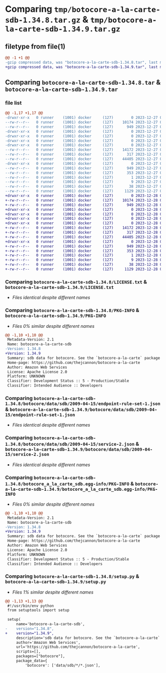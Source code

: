 # Comparing `tmp/botocore-a-la-carte-sdb-1.34.8.tar.gz` & `tmp/botocore-a-la-carte-sdb-1.34.9.tar.gz`

## filetype from file(1)

```diff
@@ -1 +1 @@
-gzip compressed data, was "botocore-a-la-carte-sdb-1.34.8.tar", last modified: Wed Dec 27 01:06:58 2023, max compression
+gzip compressed data, was "botocore-a-la-carte-sdb-1.34.9.tar", last modified: Thu Dec 28 01:06:59 2023, max compression
```

## Comparing `botocore-a-la-carte-sdb-1.34.8.tar` & `botocore-a-la-carte-sdb-1.34.9.tar`

### file list

```diff
@@ -1,17 +1,17 @@
-drwxr-xr-x   0 runner    (1001) docker     (127)        0 2023-12-27 01:06:58.199352 botocore-a-la-carte-sdb-1.34.8/
--rw-r--r--   0 runner    (1001) docker     (127)    10174 2023-12-27 01:06:57.000000 botocore-a-la-carte-sdb-1.34.8/LICENSE.txt
--rw-r--r--   0 runner    (1001) docker     (127)      949 2023-12-27 01:06:58.199352 botocore-a-la-carte-sdb-1.34.8/PKG-INFO
-drwxr-xr-x   0 runner    (1001) docker     (127)        0 2023-12-27 01:06:58.199352 botocore-a-la-carte-sdb-1.34.8/botocore/
-drwxr-xr-x   0 runner    (1001) docker     (127)        0 2023-12-27 01:06:58.199352 botocore-a-la-carte-sdb-1.34.8/botocore/data/
-drwxr-xr-x   0 runner    (1001) docker     (127)        0 2023-12-27 01:06:58.199352 botocore-a-la-carte-sdb-1.34.8/botocore/data/sdb/
-drwxr-xr-x   0 runner    (1001) docker     (127)        0 2023-12-27 01:06:58.199352 botocore-a-la-carte-sdb-1.34.8/botocore/data/sdb/2009-04-15/
--rw-r--r--   0 runner    (1001) docker     (127)    14172 2023-12-27 01:06:29.000000 botocore-a-la-carte-sdb-1.34.8/botocore/data/sdb/2009-04-15/endpoint-rule-set-1.json
--rw-r--r--   0 runner    (1001) docker     (127)      317 2023-12-27 01:06:29.000000 botocore-a-la-carte-sdb-1.34.8/botocore/data/sdb/2009-04-15/paginators-1.json
--rw-r--r--   0 runner    (1001) docker     (127)    44405 2023-12-27 01:06:29.000000 botocore-a-la-carte-sdb-1.34.8/botocore/data/sdb/2009-04-15/service-2.json
-drwxr-xr-x   0 runner    (1001) docker     (127)        0 2023-12-27 01:06:58.199352 botocore-a-la-carte-sdb-1.34.8/botocore_a_la_carte_sdb.egg-info/
--rw-r--r--   0 runner    (1001) docker     (127)      949 2023-12-27 01:06:58.000000 botocore-a-la-carte-sdb-1.34.8/botocore_a_la_carte_sdb.egg-info/PKG-INFO
--rw-r--r--   0 runner    (1001) docker     (127)      353 2023-12-27 01:06:58.000000 botocore-a-la-carte-sdb-1.34.8/botocore_a_la_carte_sdb.egg-info/SOURCES.txt
--rw-r--r--   0 runner    (1001) docker     (127)        1 2023-12-27 01:06:58.000000 botocore-a-la-carte-sdb-1.34.8/botocore_a_la_carte_sdb.egg-info/dependency_links.txt
--rw-r--r--   0 runner    (1001) docker     (127)        9 2023-12-27 01:06:58.000000 botocore-a-la-carte-sdb-1.34.8/botocore_a_la_carte_sdb.egg-info/top_level.txt
--rw-r--r--   0 runner    (1001) docker     (127)       38 2023-12-27 01:06:58.199352 botocore-a-la-carte-sdb-1.34.8/setup.cfg
--rw-r--r--   0 runner    (1001) docker     (127)     1129 2023-12-27 01:06:57.000000 botocore-a-la-carte-sdb-1.34.8/setup.py
+drwxr-xr-x   0 runner    (1001) docker     (127)        0 2023-12-28 01:06:59.778421 botocore-a-la-carte-sdb-1.34.9/
+-rw-r--r--   0 runner    (1001) docker     (127)    10174 2023-12-28 01:06:59.000000 botocore-a-la-carte-sdb-1.34.9/LICENSE.txt
+-rw-r--r--   0 runner    (1001) docker     (127)      949 2023-12-28 01:06:59.778421 botocore-a-la-carte-sdb-1.34.9/PKG-INFO
+drwxr-xr-x   0 runner    (1001) docker     (127)        0 2023-12-28 01:06:59.774421 botocore-a-la-carte-sdb-1.34.9/botocore/
+drwxr-xr-x   0 runner    (1001) docker     (127)        0 2023-12-28 01:06:59.774421 botocore-a-la-carte-sdb-1.34.9/botocore/data/
+drwxr-xr-x   0 runner    (1001) docker     (127)        0 2023-12-28 01:06:59.774421 botocore-a-la-carte-sdb-1.34.9/botocore/data/sdb/
+drwxr-xr-x   0 runner    (1001) docker     (127)        0 2023-12-28 01:06:59.778421 botocore-a-la-carte-sdb-1.34.9/botocore/data/sdb/2009-04-15/
+-rw-r--r--   0 runner    (1001) docker     (127)    14172 2023-12-28 01:06:26.000000 botocore-a-la-carte-sdb-1.34.9/botocore/data/sdb/2009-04-15/endpoint-rule-set-1.json
+-rw-r--r--   0 runner    (1001) docker     (127)      317 2023-12-28 01:06:26.000000 botocore-a-la-carte-sdb-1.34.9/botocore/data/sdb/2009-04-15/paginators-1.json
+-rw-r--r--   0 runner    (1001) docker     (127)    44405 2023-12-28 01:06:26.000000 botocore-a-la-carte-sdb-1.34.9/botocore/data/sdb/2009-04-15/service-2.json
+drwxr-xr-x   0 runner    (1001) docker     (127)        0 2023-12-28 01:06:59.778421 botocore-a-la-carte-sdb-1.34.9/botocore_a_la_carte_sdb.egg-info/
+-rw-r--r--   0 runner    (1001) docker     (127)      949 2023-12-28 01:06:59.000000 botocore-a-la-carte-sdb-1.34.9/botocore_a_la_carte_sdb.egg-info/PKG-INFO
+-rw-r--r--   0 runner    (1001) docker     (127)      353 2023-12-28 01:06:59.000000 botocore-a-la-carte-sdb-1.34.9/botocore_a_la_carte_sdb.egg-info/SOURCES.txt
+-rw-r--r--   0 runner    (1001) docker     (127)        1 2023-12-28 01:06:59.000000 botocore-a-la-carte-sdb-1.34.9/botocore_a_la_carte_sdb.egg-info/dependency_links.txt
+-rw-r--r--   0 runner    (1001) docker     (127)        9 2023-12-28 01:06:59.000000 botocore-a-la-carte-sdb-1.34.9/botocore_a_la_carte_sdb.egg-info/top_level.txt
+-rw-r--r--   0 runner    (1001) docker     (127)       38 2023-12-28 01:06:59.778421 botocore-a-la-carte-sdb-1.34.9/setup.cfg
+-rw-r--r--   0 runner    (1001) docker     (127)     1129 2023-12-28 01:06:59.000000 botocore-a-la-carte-sdb-1.34.9/setup.py
```

### Comparing `botocore-a-la-carte-sdb-1.34.8/LICENSE.txt` & `botocore-a-la-carte-sdb-1.34.9/LICENSE.txt`

 * *Files identical despite different names*

### Comparing `botocore-a-la-carte-sdb-1.34.8/PKG-INFO` & `botocore-a-la-carte-sdb-1.34.9/PKG-INFO`

 * *Files 0% similar despite different names*

```diff
@@ -1,10 +1,10 @@
 Metadata-Version: 2.1
 Name: botocore-a-la-carte-sdb
-Version: 1.34.8
+Version: 1.34.9
 Summary: sdb data for botocore. See the `botocore-a-la-carte` package for more info.
 Home-page: https://github.com/thejcannon/botocore-a-la-carte
 Author: Amazon Web Services
 License: Apache License 2.0
 Platform: UNKNOWN
 Classifier: Development Status :: 5 - Production/Stable
 Classifier: Intended Audience :: Developers
```

### Comparing `botocore-a-la-carte-sdb-1.34.8/botocore/data/sdb/2009-04-15/endpoint-rule-set-1.json` & `botocore-a-la-carte-sdb-1.34.9/botocore/data/sdb/2009-04-15/endpoint-rule-set-1.json`

 * *Files identical despite different names*

### Comparing `botocore-a-la-carte-sdb-1.34.8/botocore/data/sdb/2009-04-15/service-2.json` & `botocore-a-la-carte-sdb-1.34.9/botocore/data/sdb/2009-04-15/service-2.json`

 * *Files identical despite different names*

### Comparing `botocore-a-la-carte-sdb-1.34.8/botocore_a_la_carte_sdb.egg-info/PKG-INFO` & `botocore-a-la-carte-sdb-1.34.9/botocore_a_la_carte_sdb.egg-info/PKG-INFO`

 * *Files 0% similar despite different names*

```diff
@@ -1,10 +1,10 @@
 Metadata-Version: 2.1
 Name: botocore-a-la-carte-sdb
-Version: 1.34.8
+Version: 1.34.9
 Summary: sdb data for botocore. See the `botocore-a-la-carte` package for more info.
 Home-page: https://github.com/thejcannon/botocore-a-la-carte
 Author: Amazon Web Services
 License: Apache License 2.0
 Platform: UNKNOWN
 Classifier: Development Status :: 5 - Production/Stable
 Classifier: Intended Audience :: Developers
```

### Comparing `botocore-a-la-carte-sdb-1.34.8/setup.py` & `botocore-a-la-carte-sdb-1.34.9/setup.py`

 * *Files 1% similar despite different names*

```diff
@@ -1,13 +1,13 @@
 #!/usr/bin/env python
 from setuptools import setup
 
 setup(
     name='botocore-a-la-carte-sdb',
-    version="1.34.8",
+    version="1.34.9",
     description='sdb data for botocore. See the `botocore-a-la-carte` package for more info.',
     author='Amazon Web Services',
     url='https://github.com/thejcannon/botocore-a-la-carte',
     scripts=[],
     packages=["botocore"],
     package_data={
         'botocore': ['data/sdb/*/*.json'],
```

